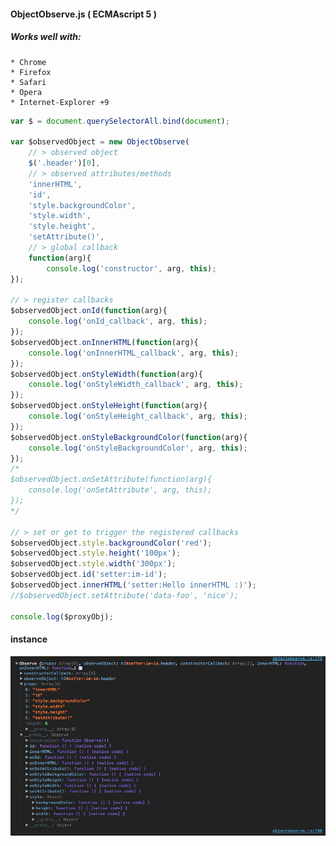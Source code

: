 #### ObjectObserve.js ( ECMAscript 5 )

##### Works well with:
    * Chrome
    * Firefox
    * Safari
    * Opera
    * Internet-Explorer +9

````js
var $ = document.querySelectorAll.bind(document);

var $observedObject = new ObjectObserve(
    // > observed object
    $('.header')[0],
    // > observed attributes/methods
    'innerHTML',
    'id',
    'style.backgroundColor',
    'style.width',
    'style.height',
    'setAttribute()',
    // > global callback
    function(arg){
        console.log('constructor', arg, this);
});

// > register callbacks
$observedObject.onId(function(arg){
    console.log('onId_callback', arg, this);
});
$observedObject.onInnerHTML(function(arg){
    console.log('onInnerHTML_callback', arg, this);
});
$observedObject.onStyleWidth(function(arg){
    console.log('onStyleWidth_callback', arg, this);
});
$observedObject.onStyleHeight(function(arg){
    console.log('onStyleHeight_callback', arg, this);
});
$observedObject.onStyleBackgroundColor(function(arg){
    console.log('onStyleBackgroundColor', arg, this);
});
/*
$observedObject.onSetAttribute(function(arg){
    console.log('onSetAttribute', arg, this);
});
*/

// > set or get to trigger the registered callbacks
$observedObject.style.backgroundColor('red');
$observedObject.style.height('100px');
$observedObject.style.width('300px');
$observedObject.id('setter:im-id');
$observedObject.innerHTML('setter:Hello innerHTML :)');
//$observedObject.setAttribute('data-foo', 'nice');

console.log($proxyObj);
````

#### instance

![instance](https://raw.githubusercontent.com/SerkanSipahi/objectobserve/master/instance.png)

